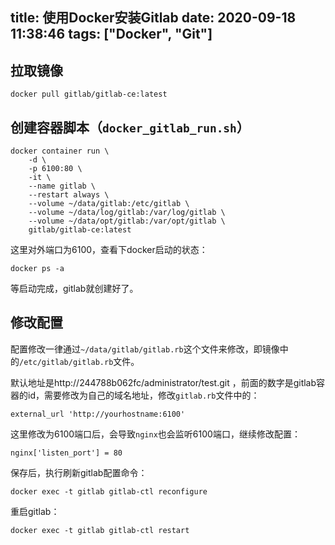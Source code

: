 title: 使用Docker安装Gitlab
date: 2020-09-18 11:38:46
tags: ["Docker", "Git"]
---
## 拉取镜像
```
docker pull gitlab/gitlab-ce:latest
```

## 创建容器脚本（`docker_gitlab_run.sh`）
```
docker container run \
    -d \
    -p 6100:80 \
    -it \
    --name gitlab \
    --restart always \
    --volume ~/data/gitlab:/etc/gitlab \
    --volume ~/data/log/gitlab:/var/log/gitlab \
    --volume ~/data/opt/gitlab:/var/opt/gitlab \
    gitlab/gitlab-ce:latest
```
这里对外端口为6100，查看下docker启动的状态：
```
docker ps -a
```
等启动完成，gitlab就创建好了。
<!-- more -->
## 修改配置
配置修改一律通过`~/data/gitlab/gitlab.rb`这个文件来修改，即镜像中的`/etc/gitlab/gitlab.rb`文件。

默认地址是http://244788b062fc/administrator/test.git ，前面的数字是gitlab容器的id，需要修改为自己的域名地址，修改`gitlab.rb`文件中的：
```
external_url 'http://yourhostname:6100'
```
这里修改为6100端口后，会导致`nginx`也会监听6100端口，继续修改配置：
```
nginx['listen_port'] = 80
```
保存后，执行刷新gitlab配置命令：
```
docker exec -t gitlab gitlab-ctl reconfigure
```
重启gitlab：
```
docker exec -t gitlab gitlab-ctl restart
```